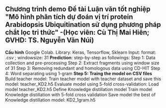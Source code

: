 Chương trình demo Đề tài Luận văn tốt nghiệp "**Mô hình phân tích dự đoán vị trí protein Arabidopsis Ubiquitination sử dụng phương pháp chắt lọc tri thức**"
-(Học viên: Cù Thị Mai Hiên; GVHD: TS. Nguyễn Văn Núi)
----
**Cấu hình**
  Google Colab.
  Library: Keras, Tensorflow, Sklearn
  Input: format: .csv ; windowsize: 31
**Prediction**: step-by-step as followings:
  Step 1: Data collection and pre-processing
  Step 2: Extract fragments using window size of 31
  Step 3: Removing redundant and homologous data using CD-HIT
  Step 4: Word separating using 1-gram
**Step 5: Traing the model on CSV files**
    Build teacher model:
    Train teacher model with teacher dataset and save this model: teacher_KD2.h5
    Evaluate model using 5-fold cross-validation:
    Load model teacher_KD2.h5
    Define Knowledge distillation model
    Train model Knowledge distillation with 5-fold cross validation
    Save model the best of Knowledge distillation model: KD2_1gram.h5

